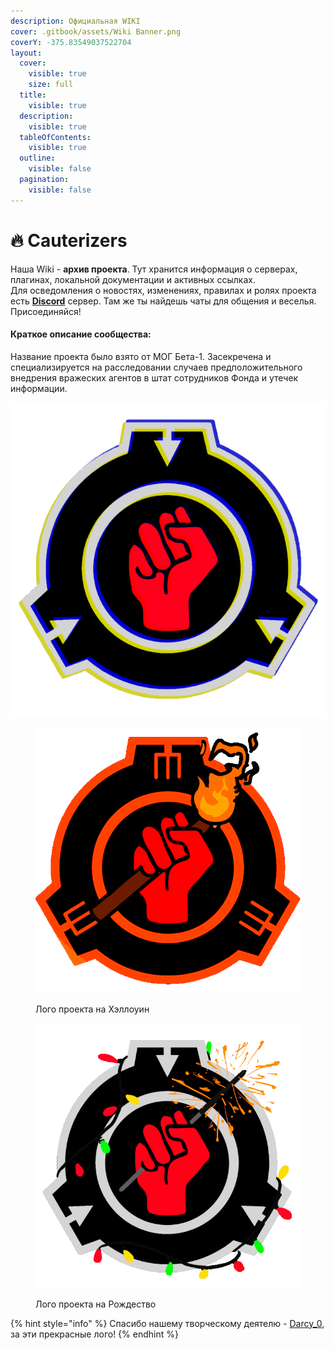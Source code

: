 ```yaml
---
description: Официальная WIKI
cover: .gitbook/assets/Wiki Banner.png
coverY: -375.83549037522704
layout:
  cover:
    visible: true
    size: full
  title:
    visible: true
  description:
    visible: true
  tableOfContents:
    visible: true
  outline:
    visible: false
  pagination:
    visible: false
---
```


# 🔥 Cauterizers

Наша Wiki - **архив проекта**. Тут хранится информация о серверах, плагинах, локальной документации и активных ссылках.\
Для осведомления о новостях, изменениях, правилах и ролях проекта есть [**Discord**](https://discord.com/invite/376sEKP2tX) сервер. Там же ты найдешь чаты для общения и веселья.\
Присоединяйся!

#### Краткое описание сообщества:

Название проекта было взято от МОГ Бета-1. Засекречена и специализируется на расследовании случаев предположительного внедрения вражеских агентов в штат сотрудников Фонда и утечек информации.

<div data-full-width="false">

<img src=".gitbook/assets/Discord Logo GIF.gif" alt="Стандартное лого проекта">

 

<figure><img src=".gitbook/assets/Discord Logo Halloween GIF.gif" alt=""><figcaption><p>Лого проекта на Хэллоуин </p></figcaption></figure>

 

<figure><img src=".gitbook/assets/Discord Logo Christmas GIF.gif" alt=""><figcaption><p>Лого проекта на Рождество</p></figcaption></figure>

</div>

{% hint style="info" %}
Спасибо нашему творческому деятелю - [Darcy\_0](https://www.tumblr.com/darcytt0), за эти прекрасные лого!
{% endhint %}
